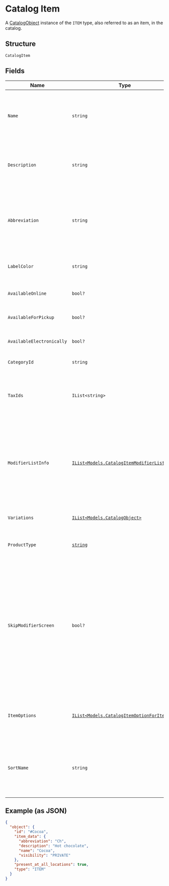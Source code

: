 
# Catalog Item

A [CatalogObject](/doc/models/catalog-object.md) instance of the `ITEM` type, also referred to as an item, in the catalog.

## Structure

`CatalogItem`

## Fields

| Name | Type | Tags | Description |
|  --- | --- | --- | --- |
| `Name` | `string` | Optional | The item's name. This is a searchable attribute for use in applicable query filters, its value must not be empty, and the length is of Unicode code points.<br>**Constraints**: *Maximum Length*: `512` |
| `Description` | `string` | Optional | The item's description. This is a searchable attribute for use in applicable query filters, and its value length is of Unicode code points.<br>**Constraints**: *Maximum Length*: `4096` |
| `Abbreviation` | `string` | Optional | The text of the item's display label in the Square Point of Sale app. Only up to the first five characters of the string are used.<br>This attribute is searchable, and its value length is of Unicode code points.<br>**Constraints**: *Maximum Length*: `24` |
| `LabelColor` | `string` | Optional | The color of the item's display label in the Square Point of Sale app. This must be a valid hex color code. |
| `AvailableOnline` | `bool?` | Optional | If `true`, the item can be added to shipping orders from the merchant's online store. |
| `AvailableForPickup` | `bool?` | Optional | If `true`, the item can be added to pickup orders from the merchant's online store. |
| `AvailableElectronically` | `bool?` | Optional | If `true`, the item can be added to electronically fulfilled orders from the merchant's online store. |
| `CategoryId` | `string` | Optional | The ID of the item's category, if any. |
| `TaxIds` | `IList<string>` | Optional | A set of IDs indicating the taxes enabled for<br>this item. When updating an item, any taxes listed here will be added to the item.<br>Taxes may also be added to or deleted from an item using `UpdateItemTaxes`. |
| `ModifierListInfo` | [`IList<Models.CatalogItemModifierListInfo>`](/doc/models/catalog-item-modifier-list-info.md) | Optional | A set of `CatalogItemModifierListInfo` objects<br>representing the modifier lists that apply to this item, along with the overrides and min<br>and max limits that are specific to this item. Modifier lists<br>may also be added to or deleted from an item using `UpdateItemModifierLists`. |
| `Variations` | [`IList<Models.CatalogObject>`](/doc/models/catalog-object.md) | Optional | A list of [CatalogItemVariation](/doc/models/catalog-item-variation.md) objects for this item. An item must have<br>at least one variation. |
| `ProductType` | [`string`](/doc/models/catalog-item-product-type.md) | Optional | The type of a CatalogItem. Connect V2 only allows the creation of `REGULAR` or `APPOINTMENTS_SERVICE` items. |
| `SkipModifierScreen` | `bool?` | Optional | If `false`, the Square Point of Sale app will present the `CatalogItem`'s<br>details screen immediately, allowing the merchant to choose `CatalogModifier`s<br>before adding the item to the cart.  This is the default behavior.<br><br>If `true`, the Square Point of Sale app will immediately add the item to the cart with the pre-selected<br>modifiers, and merchants can edit modifiers by drilling down onto the item's details.<br><br>Third-party clients are encouraged to implement similar behaviors. |
| `ItemOptions` | [`IList<Models.CatalogItemOptionForItem>`](/doc/models/catalog-item-option-for-item.md) | Optional | List of item options IDs for this item. Used to manage and group item<br>variations in a specified order.<br><br>Maximum: 6 item options. |
| `SortName` | `string` | Optional | A name to sort the item by. If this name is unspecified, namely, the `sort_name` field is absent, the regular `name` field is used for sorting.<br><br>It is currently supported for sellers of the Japanese locale only. |

## Example (as JSON)

```json
{
  "object": {
    "id": "#Cocoa",
    "item_data": {
      "abbreviation": "Ch",
      "description": "Hot chocolate",
      "name": "Cocoa",
      "visibility": "PRIVATE"
    },
    "present_at_all_locations": true,
    "type": "ITEM"
  }
}
```

